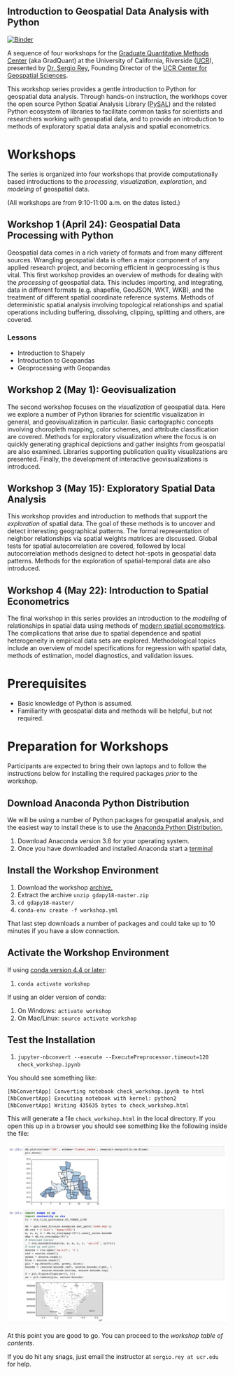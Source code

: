 Introduction to Geospatial Data Analysis with Python
----------------------------------------------------

[![Binder](https://mybinder.org/badge.svg)](https://mybinder.org/v2/gh/sjsrey/gdapy18/master)


A sequence of four workshops for the [Graduate Quantitative Methods
Center](https://gradquant.ucr.edu/) (aka GradQuant) at the University of
California, Riverside ([UCR](http://ucr.edu)), presented by [Dr. Sergio
Rey](http://spatial.ucr.edu/peopleRey.html), Founding Director of the
[UCR Center for Geospatial Sciences](http://spatial.ucr.edu/).

This workshop series provides a gentle introduction to Python for
geospatial data analysis. Through hands-on instruction, the workhops
cover the open source Python Spatial Analysis Library
([PySAL](http://pysal.readthedocs.io/en/latest/index.html)) and the
related Python ecosystem of libraries to facilitate common tasks for
scientists and researchers working with geospatial data, and to provide
an introduction to methods of exploratory spatial data analysis and
spatial econometrics.

Workshops
=========

The series is organized into four workshops that provide computationally
based introductions to the *processing*, *visualization*, *exploration*,
and *modeling* of geospatial data.

(All workshops are from 9:10-11:00 a.m. on the dates listed.)

Workshop 1 (April 24): Geospatial Data Processing with Python
-------------------------------------------------------------

Geospatial data comes in a rich variety of formats and from many
different sources. Wrangling geospatial data is often a major component
of any applied research project, and becoming efficient in geoprocessing
is thus vital. This first workshop provides an overview of methods for
dealing with the *processing* of geospatial data. This includes
importing, and integrating, data in different formats (e.g. shapefile,
GeoJSON, WKT, WKB), and the treatment of different spatial coordinate
reference systems. Methods of deterministic spatial analysis involving
topological relationships and spatial operations including buffering,
dissolving, clipping, splitting and others, are covered.

### Lessons

-   Introduction to Shapely
-   Introduction to Geopandas
-   Geoprocessing with Geopandas

Workshop 2 (May 1): Geovisualization
------------------------------------

The second workshop focuses on the *visualization* of geospatial data.
Here we explore a number of Python libraries for scientific
visualization in general, and geovisualization in particular. Basic
cartographic concepts involving choropleth mapping, color schemes, and
attribute classification are covered. Methods for exploratory
visualization where the focus is on quickly generating graphical
depictions and gather insights from geospatial are also examined.
Libraries supporting publication quality visualizations are presented.
Finally, the development of interactive geovisualizations is introduced.

Workshop 3 (May 15): Exploratory Spatial Data Analysis
------------------------------------------------------

This workshop provides and introduction to methods that support the
*exploration* of spatial data. The goal of these methods is to uncover
and detect interesting geographical patterns. The formal representation
of neighbor relationships via spatial weights matrices are discussed.
Global tests for spatial autocorrelation are covered, followed by local
autocorrelation methods designed to detect hot-spots in geospatial data
patterns. Methods for the exploration of spatial-temporal data are also
introduced.

Workshop 4 (May 22): Introduction to Spatial Econometrics
---------------------------------------------------------

The final workshop in this series provides an introduction to the
*modeling* of relationships in spatial data using methods of [modern
spatial
econometrics](https://www.amazon.com/Modern-Spatial-Econometrics-Practice-GeoDaSpace/dp/0986342106).
The complications that arise due to spatial dependence and spatial
heterogeneity in empirical data sets are explored. Methodological topics
include an overview of model specifications for regression with spatial
data, methods of estimation, model diagnostics, and validation issues.

Prerequisites
=============

-   Basic knowledge of Python is assumed.
-   Familiarity with geospatial data and methods will be helpful, but
    not required.

Preparation for Workshops
=========================

Participants are expected to bring their own laptops and to follow the
instructions below for installing the required packages *prior* to the
workshop.

Download Anaconda Python Distribution
-------------------------------------

We will be using a number of Python packages for geospatial analysis,
and the easiest way to install these is to use the [Anaconda Python
Distribution.](https://www.anaconda.com/download/)

1.  Download Anaconda version 3.6 for your operating system.
2.  Once you have downloaded and installed Anaconda start a
    [terminal](https://www.quora.com/How-do-I-start-the-anaconda-command-prompt)

Install the Workshop Environment
--------------------------------

1.  Download the workshop
    [archive.](https://github.com/sjsrey/gdapy18/archive/master.zip)
2.  Extract the archive `unzip gdapy18-master.zip`
3.  `cd gdapy18-master/`
4.  `conda-env create -f workshop.yml`

That last step downloads a number of packages and could take up to 10
minutes if you have a slow connection.

Activate the Workshop Environment
---------------------------------

If using [conda version 4.4 or
later](https://stackoverflow.com/questions/49600611/python-anaconda-should-i-use-conda-activate-or-source-activate-in-linux):

1.  `conda activate workshop`

If using an older version of conda:

1.  On Windows: `activate workshop`
2.  On Mac/Linux: `source activate workshop`

Test the Installation
---------------------

1.  `jupyter-nbconvert --execute --ExecutePreprocessor.timeout=120 check_workshop.ipynb`

You should see something like:

``` {.bash}
[NbConvertApp] Converting notebook check_workshop.ipynb to html
[NbConvertApp] Executing notebook with kernel: python2
[NbConvertApp] Writing 435635 bytes to check_workshop.html
```

This will generate a file `check_workshop.html` in the local directory.
If you open this up in a browser you should see something like the
following inside the file:

![](./figures/htmlout.png)

At this point you are good to go. You can proceed to the *workshop table
of contents*.

If you do hit any snags, just email the instructor at
`sergio.rey at ucr.edu` for help.
